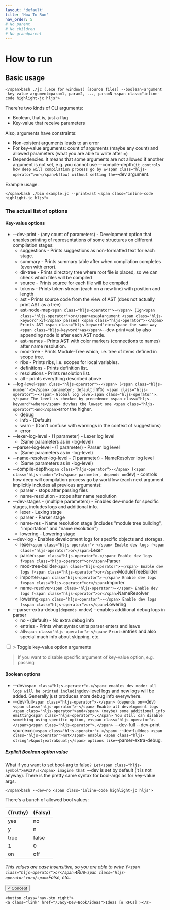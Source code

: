 ```yaml
---
layout: 'default'
title: 'How To Run'
nav_order: 5
# No parent
# No children
# No grandparent
---
```


# How to run

## Basic usage

<span class="inline-code highlight-jc hljs">`</span>bash
./jc (.exe for windows) [source files] --boolean-argument -key-value-argument=param1, param2, ..., paramN
<span class="inline-code highlight-jc hljs">`</span>

There're two kinds of CLI arguments:

* Boolean, that is, just a flag
* Key-value that receive parameters

Also, arguments have constraints:

* Non-existent arguments leads to an error
* For key-value arguments: count of arguments (maybe any count) and allowed parameters (what you are able to write after
  <span class="inline-code highlight-jc hljs"><span class="hljs-operator">=</span></span>)
* Dependencies. It means that some arguments are not allowed if another argument is not set, e.g. you cannot use
  <span class="inline-code highlight-jc hljs"><span class="hljs-operator">-</span><span class="hljs-operator">-</span>compile<span class="hljs-operator">-</span>depth` (it controls how deep will compilation process go by w<span class="hljs-operator">or</span>kflow) without setting the `<span class="hljs-operator">-</span><span class="hljs-operator">-</span>dev</span> argument.

Example usage.

<span class="inline-code highlight-jc hljs">`</span>bash
./bin example.jc --print=ast
<span class="inline-code highlight-jc hljs">`</span>

### The actual list of options

#### Key-value options

* <span class="inline-code highlight-jc hljs"><span class="hljs-operator">-</span><span class="hljs-operator">-</span>dev<span class="hljs-operator">-</span>print</span> - (any count of parameters) - Development option that enables printing of representations of some structures on different compilation stages:
  * <span class="inline-code highlight-jc hljs">suggestions</span> - Prints suggestions as non-formatted text for each stage.
  * <span class="inline-code highlight-jc hljs">summary</span> - Prints summary table after when compilation completes (even with error).
  * <span class="inline-code highlight-jc hljs">dir<span class="hljs-operator">-</span>tree</span> - Prints directory tree where root file is placed, so we can check which files will be compiled
  * <span class="inline-code highlight-jc hljs">source</span> - Prints source for each file will be compiled
  * <span class="inline-code highlight-jc hljs">tokens</span> - Prints token stream (each on a new line) with position and length
  * <span class="inline-code highlight-jc hljs">ast</span> - Prints source code from the view of AST (does not actually print AST as a tree)
  * <span class="inline-code highlight-jc hljs">ast<span class="hljs-operator">-</span>node<span class="hljs-operator">-</span>map` <span class="hljs-operator">-</span> (Ign<span class="hljs-operator">or</span>es `ast` argument <span class="hljs-keyword">if</span> passed) <span class="hljs-operator">-</span> Prints AST <span class="hljs-keyword">in</span> the same way <span class="hljs-keyword">as</span> `<span class="hljs-operator">-</span><span class="hljs-operator">-</span>dev<span class="hljs-operator">-</span>print<span class="hljs-operator">=</span>ast</span> by also appending node id after each AST node.
  * <span class="inline-code highlight-jc hljs">ast<span class="hljs-operator">-</span>names</span> - Prints AST with color markers (connections to names) after name resolution.
  * <span class="inline-code highlight-jc hljs"><span class="hljs-keyword">mod</span><span class="hljs-operator">-</span>tree</span> - Prints Module-Tree which, i.e. tree of items defined in scope tree.
  * <span class="inline-code highlight-jc hljs">ribs</span> - Prints ribs, i.e. scopes for local variables.
  * <span class="inline-code highlight-jc hljs">definitions</span> - Prints definition list.
  * <span class="inline-code highlight-jc hljs">resolutions</span> - Prints resolution list.
  * <span class="inline-code highlight-jc hljs">all</span> - prints everything described above
* <span class="inline-code highlight-jc hljs"><span class="hljs-operator">-</span><span class="hljs-operator">-</span>log<span class="hljs-operator">-</span>level` <span class="hljs-operator">-</span> (<span class="hljs-number">1</span> parameter; default: `info`) <span class="hljs-operator">-</span> Global log level<span class="hljs-operator">.</span> The level is checked by precedence <span class="hljs-keyword">where</span> `dev` has the lowest one <span class="hljs-operator">and</span> `err<span class="hljs-operator">or</span></span> the higher.
  * <span class="inline-code highlight-jc hljs">debug</span>
  * <span class="inline-code highlight-jc hljs">info</span> - (Default)
  * <span class="inline-code highlight-jc hljs">warn</span> - (Don't confuse with warnings in the context of suggestions)
  * <span class="inline-code highlight-jc hljs">err<span class="hljs-operator">or</span></span>
* <span class="inline-code highlight-jc hljs"><span class="hljs-operator">-</span><span class="hljs-operator">-</span>lexer<span class="hljs-operator">-</span>log<span class="hljs-operator">-</span>level</span> - (1 parameter) - Lexer log level
  * (Same parameters as in <span class="inline-code highlight-jc hljs"><span class="hljs-operator">-</span>log<span class="hljs-operator">-</span>level</span>)
* <span class="inline-code highlight-jc hljs"><span class="hljs-operator">-</span><span class="hljs-operator">-</span>parser<span class="hljs-operator">-</span>log<span class="hljs-operator">-</span>level</span> - (1 parameter) - Parser log level
  * (Same parameters as in <span class="inline-code highlight-jc hljs"><span class="hljs-operator">-</span>log<span class="hljs-operator">-</span>level</span>)
* <span class="inline-code highlight-jc hljs"><span class="hljs-operator">-</span><span class="hljs-operator">-</span>name<span class="hljs-operator">-</span>resolver<span class="hljs-operator">-</span>log<span class="hljs-operator">-</span>level</span> - (1 parameter) - NameResolver log level
  * (Same parameters as in <span class="inline-code highlight-jc hljs"><span class="hljs-operator">-</span>log<span class="hljs-operator">-</span>level</span>)
* <span class="inline-code highlight-jc hljs"><span class="hljs-operator">-</span><span class="hljs-operator">-</span>compile<span class="hljs-operator">-</span>depth` <span class="hljs-operator">-</span> (<span class="hljs-number">1</span> parameter, depends on `dev</span>) - controls how deep will compilation process go by workflow (each
  next argument implicitly includes all previous arguments):
  * <span class="inline-code highlight-jc hljs">parser</span> - stops after parsing files
  * <span class="inline-code highlight-jc hljs">name<span class="hljs-operator">-</span>resolution</span> - stops after name resolution
* <span class="inline-code highlight-jc hljs"><span class="hljs-operator">-</span><span class="hljs-operator">-</span>dev<span class="hljs-operator">-</span>stages</span> - (multiple parameters) - Enables dev-mode for specific stages, includes logs and additional info.
  * <span class="inline-code highlight-jc hljs">lexer</span> - Lexing stage
  * <span class="inline-code highlight-jc hljs">parser</span> - Parser stage
  * <span class="inline-code highlight-jc hljs">name<span class="hljs-operator">-</span>res</span> - Name resolution stage (includes "module tree building", "importation" and "name resolution")
  * <span class="inline-code highlight-jc hljs">lowering</span> - Lowering stage
* <span class="inline-code highlight-jc hljs"><span class="hljs-operator">-</span><span class="hljs-operator">-</span>dev<span class="hljs-operator">-</span>log</span> - Enables development logs for specific objects and storages.
  * <span class="inline-code highlight-jc hljs">lexer` <span class="hljs-operator">-</span> Enable dev logs f<span class="hljs-operator">or</span> `Lexer</span>
  * <span class="inline-code highlight-jc hljs">parser` <span class="hljs-operator">-</span> Enable dev logs f<span class="hljs-operator">or</span> `Parser</span>
  * <span class="inline-code highlight-jc hljs"><span class="hljs-keyword">mod</span><span class="hljs-operator">-</span>tree<span class="hljs-operator">-</span>builder` <span class="hljs-operator">-</span> Enable dev logs f<span class="hljs-operator">or</span> `ModuleTreeBuilder</span>
  * <span class="inline-code highlight-jc hljs">imp<span class="hljs-operator">or</span>ter` <span class="hljs-operator">-</span> Enable dev logs f<span class="hljs-operator">or</span> `Imp<span class="hljs-operator">or</span>ter</span>
  * <span class="inline-code highlight-jc hljs">name<span class="hljs-operator">-</span>resolver` <span class="hljs-operator">-</span> Enable dev logs f<span class="hljs-operator">or</span> `NameResolver</span>
  * <span class="inline-code highlight-jc hljs">lowering` <span class="hljs-operator">-</span> Enable dev logs f<span class="hljs-operator">or</span> `Lowering</span>
* <span class="inline-code highlight-jc hljs"><span class="hljs-operator">-</span><span class="hljs-operator">-</span>parser<span class="hljs-operator">-</span>extra<span class="hljs-operator">-</span>debug` (depends on `dev</span>) - enables additional debug logs in parser
  * <span class="inline-code highlight-jc hljs">no</span> - (default) - No extra debug info
  * <span class="inline-code highlight-jc hljs">entries</span> - Prints what syntax units parser enters and leave
  * <span class="inline-code highlight-jc hljs">all` <span class="hljs-operator">-</span> Prints `entries</span> and also special much info about skipping, etc.

<div class="fold-block">
    <input id="input-6cde7356c66d9ca29d5da9d7bc4dd07d" type="checkbox">
    <label class="clicker" for="input-6cde7356c66d9ca29d5da9d7bc4dd07d">> Toggle key-value option arguments</label>
    <blockquote class="content">If you want to disable specific argument of key-value option, e.g. passing <span class="inline-code highlight-jc hljs"<span class="hljs-operator"-</span<span class="hljs-operator"-</spandev<span class="hljs-operator"-</spanprint<span class="hljs-operator"=</spanall` to exclude `tokens` you need to write `<span class="hljs-operator"-</span<span class="hljs-operator"-</spandev<span class="hljs-operator"-</spanprint all<span class="hljs-operator"=</spanno` <span class="hljs-operator"or</span`<span class="hljs-operator"-</span<span class="hljs-operator"-</spandev<span class="hljs-operator"-</spanprint<span class="hljs-operator"=</spanall<span class="hljs-operator"=</spanno</span, but first form is more readable.
You can use any boolean value to toggle arguments, allowed boolean values described below.
</blockquote>
</div>

#### Boolean options

* <span class="inline-code highlight-jc hljs"><span class="hljs-operator">-</span><span class="hljs-operator">-</span>dev` <span class="hljs-operator">-</span> enables dev mode: all logs will be printed including `dev</span>-level logs and new logs will be added. Generally just produces more debug info everywhere.
* <span class="inline-code highlight-jc hljs"><span class="hljs-operator">-</span><span class="hljs-operator">-</span>dev<span class="hljs-operator">-</span>full` <span class="hljs-operator">-</span> (depends on `<span class="hljs-operator">-</span><span class="hljs-operator">-</span>dev`) <span class="hljs-operator">-</span> Enable all development logs <span class="hljs-operator">and</span> (maybe) some additional info emitting<span class="hljs-operator">.</span> You still can disable something using specific option, e<span class="hljs-operator">.</span>g<span class="hljs-operator">.</span> `<span class="hljs-operator">-</span><span class="hljs-operator">-</span>dev<span class="hljs-operator">-</span>full <span class="hljs-operator">-</span><span class="hljs-operator">-</span>dev<span class="hljs-operator">-</span>print source<span class="hljs-operator">=</span>no`<span class="hljs-operator">.</span> `<span class="hljs-operator">-</span><span class="hljs-operator">-</span>dev<span class="hljs-operator">-</span>full` does <span class="hljs-operator">not</span> enable <span class="hljs-string">&quot;extra&quot;</span> options like `<span class="hljs-operator">-</span><span class="hljs-operator">-</span>parser<span class="hljs-operator">-</span>extra<span class="hljs-operator">-</span>debug</span>.

##### Explicit Boolean option value

What if you want to set bool-arg to <span class="inline-code highlight-jc hljs"><span class="hljs-literal">false</span>`? Let<span class="hljs-symbol">&#x27;s</span> imagine that `<span class="hljs-operator">-</span><span class="hljs-operator">-</span>dev</span> is set by default (it is not anyway). There is
the pretty same syntax for bool-args as for key-value args.

<span class="inline-code highlight-jc hljs">`</span>bash
--dev=no
<span class="inline-code highlight-jc hljs">`</span>

There's a bunch of allowed bool values:

| (Truthy) | (Falsy) |
| :--- | :--- |
| yes | no |
| y | n |
| true | false |
| 1 | 0 |
| on | off |

_This values are case insensitive, so you are able to write <span class="inline-code highlight-jc hljs">Y` <span class="hljs-operator">or</span> `tRue` <span class="hljs-operator">or</span> `False</span>, etc._.
<div class="nav-btn-block">
    <button class="nav-btn left">
    <a class="link" href="/Jacy-Dev-Book/concept">< Concept</a>
</button>

    <button class="nav-btn right">
    <a class="link" href="/Jacy-Dev-Book/ideas">Ideas [α RFCs] ></a>
</button>

</div>
